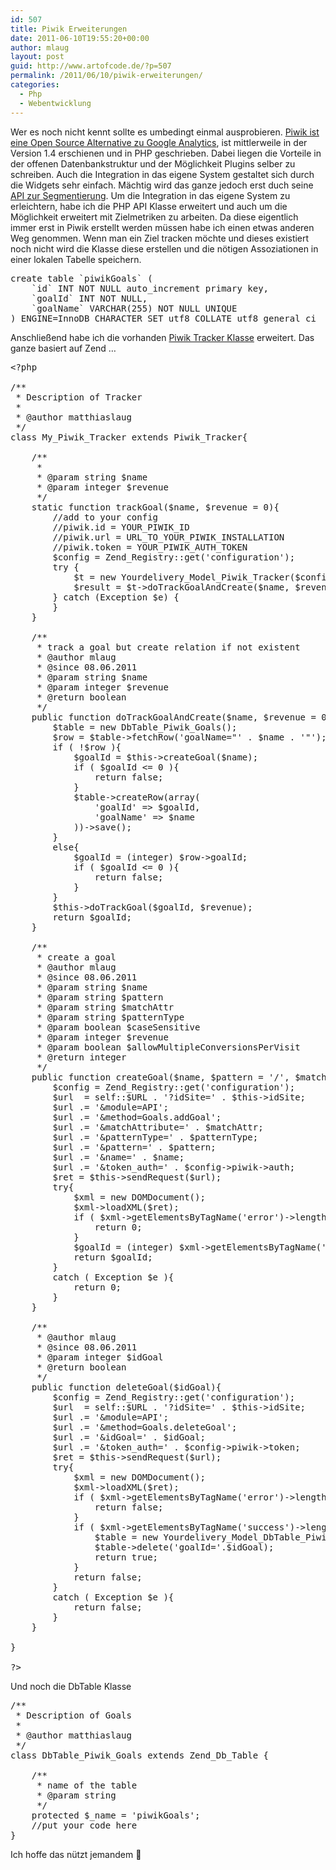 ```yaml
---
id: 507
title: Piwik Erweiterungen
date: 2011-06-10T19:55:20+00:00
author: mlaug
layout: post
guid: http://www.artofcode.de/?p=507
permalink: /2011/06/10/piwik-erweiterungen/
categories:
  - Php
  - Webentwicklung
---
```

Wer es noch nicht kennt sollte es umbedingt einmal ausprobieren. <a href="http://piwik.org/" target="_blank">Piwik ist eine Open Source Alternative zu Google Analytics</a>, ist mittlerweile in der Version 1.4 erschienen und in PHP geschrieben. Dabei liegen die Vorteile in der offenen Datenbankstruktur und der Möglichkeit Plugins selber zu schreiben. Auch die Integration in das eigene System gestaltet sich durch die Widgets sehr einfach. Mächtig wird das ganze jedoch erst duch seine <a href="http://piwik.org/docs/analytics-api/segmentation/" target="_blank">API zur Segmentierung</a>. Um die Integration in das eigene System zu erleichtern, habe ich die PHP API Klasse erweitert und auch um die Möglichkeit erweitert mit Zielmetriken zu arbeiten. Da diese eigentlich immer erst in Piwik erstellt werden müssen habe ich einen etwas anderen Weg genommen. Wenn man ein Ziel tracken möchte und dieses existiert noch nicht wird die Klasse diese erstellen und die nötigen Assoziationen in einer lokalen Tabelle speichern.

<pre class="brush:sql">create table `piwikGoals` (
    `id` INT NOT NULL auto_increment primary key,
    `goalId` INT NOT NULL,
    `goalName` VARCHAR(255) NOT NULL UNIQUE
) ENGINE=InnoDB CHARACTER SET utf8 COLLATE utf8_general_ci</pre>

Anschließend habe ich die vorhanden [Piwik Tracker Klasse](http://demo.piwik.org/index.php?module=SitesManager&action=downloadPiwikTracker&idSite={$IDSITE}&piwikUrl=http://www.example.org/piwik/) erweitert. Das ganze basiert auf Zend &#8230;

<pre class="brush:php">&lt;?php

/**
 * Description of Tracker
 *
 * @author matthiaslaug
 */
class My_Piwik_Tracker extends Piwik_Tracker{

    /**
     *
     * @param string $name
     * @param integer $revenue
     */
    static function trackGoal($name, $revenue = 0){
        //add to your config
        //piwik.id = YOUR_PIWIK_ID
        //piwik.url = URL_TO_YOUR_PIWIK_INSTALLATION
        //piwik.token = YOUR_PIWIK_AUTH_TOKEN
        $config = Zend_Registry::get('configuration');
        try {
            $t = new Yourdelivery_Model_Piwik_Tracker($config-&gt;piwik-&gt;id, $config-&gt;piwik-&gt;url);
            $result = $t-&gt;doTrackGoalAndCreate($name, $revenue);
        } catch (Exception $e) {
        }
    }

    /**
     * track a goal but create relation if not existent
     * @author mlaug
     * @since 08.06.2011
     * @param string $name
     * @param integer $revenue
     * @return boolean
     */
    public function doTrackGoalAndCreate($name, $revenue = 0) {
        $table = new DbTable_Piwik_Goals();
        $row = $table-&gt;fetchRow('goalName="' . $name . '"');
        if ( !$row ){
            $goalId = $this-&gt;createGoal($name);
            if ( $goalId &lt;= 0 ){
                return false;
            }
            $table-&gt;createRow(array(
                'goalId' =&gt; $goalId,
                'goalName' =&gt; $name
            ))-&gt;save();
        }
        else{
            $goalId = (integer) $row-&gt;goalId;
            if ( $goalId &lt;= 0 ){
                return false;
            }
        }
        $this-&gt;doTrackGoal($goalId, $revenue);
        return $goalId;
    }

    /**
     * create a goal
     * @author mlaug
     * @since 08.06.2011
     * @param string $name
     * @param string $pattern
     * @param string $matchAttr
     * @param string $patternType
     * @param boolean $caseSensitive
     * @param integer $revenue
     * @param boolean $allowMultipleConversionsPerVisit
     * @return integer
     */
    public function createGoal($name, $pattern = '/', $matchAttr = 'manually', $patternType = 'contains', $caseSensitive = false, $revenue = 0, $allowMultipleConversionsPerVisit = false){
        $config = Zend_Registry::get('configuration');
        $url  = self::$URL . '?idSite=' . $this-&gt;idSite;
        $url .= '&module=API';
        $url .= '&method=Goals.addGoal';
        $url .= '&matchAttribute=' . $matchAttr;
        $url .= '&patternType=' . $patternType;
        $url .= '&pattern=' . $pattern;
        $url .= '&name=' . $name;
        $url .= '&token_auth=' . $config-&gt;piwik-&gt;auth;
        $ret = $this-&gt;sendRequest($url);
        try{
            $xml = new DOMDocument();
            $xml-&gt;loadXML($ret);
            if ( $xml-&gt;getElementsByTagName('error')-&gt;length &gt; 0 ){
                return 0;
            }
            $goalId = (integer) $xml-&gt;getElementsByTagName('result')-&gt;item(0)-&gt;nodeValue;
            return $goalId;
        }
        catch ( Exception $e ){
            return 0;
        }
    }

    /**
     * @author mlaug
     * @since 08.06.2011
     * @param integer $idGoal
     * @return boolean
     */
    public function deleteGoal($idGoal){
        $config = Zend_Registry::get('configuration');
        $url  = self::$URL . '?idSite=' . $this-&gt;idSite;
        $url .= '&module=API';
        $url .= '&method=Goals.deleteGoal';
        $url .= '&idGoal=' . $idGoal;
        $url .= '&token_auth=' . $config-&gt;piwik-&gt;token;
        $ret = $this-&gt;sendRequest($url);
        try{
            $xml = new DOMDocument();
            $xml-&gt;loadXML($ret);
            if ( $xml-&gt;getElementsByTagName('error')-&gt;length &gt; 0 ){
                return false;
            }
            if ( $xml-&gt;getElementsByTagName('success')-&gt;length &gt; 0 ){
                $table = new Yourdelivery_Model_DbTable_Piwik_Goals();
                $table-&gt;delete('goalId='.$idGoal);
                return true;
            }
            return false;
        }
        catch ( Exception $e ){
            return false;
        }
    }

}

?&gt;</pre>

Und noch die DbTable Klasse

<pre class="brush:php">/**
 * Description of Goals
 *
 * @author matthiaslaug
 */
class DbTable_Piwik_Goals extends Zend_Db_Table {

    /**
     * name of the table
     * @param string
     */
    protected $_name = 'piwikGoals';
    //put your code here
}</pre>

Ich hoffe das nützt jemandem 🙂
